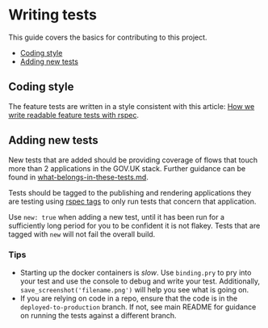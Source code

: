 # Writing tests

This guide covers the basics for contributing to this project.

- [Coding style](#coding-style)
- [Adding new tests](#adding-new-tests)

## Coding style

The feature tests are written in a style consistent with this article:
[How we write readable feature tests with rspec][readable-feature-tests].

[readable-feature-tests]: https://about.futurelearn.com/blog/how-we-write-readable-feature-tests-with-rspec

## Adding new tests

New tests that are added should be providing coverage of flows that touch more
than 2 applications in the GOV.UK stack. Further guidance can be found in
[what-belongs-in-these-tests.md](docs/what-belongs-in-these-tests.md).

Tests should be tagged to the publishing and rendering applications they are
testing using [rspec tags][] to only run tests that concern that application.

Use `new: true` when adding a new test, until it has been run for a sufficiently long period for you to be confident it is not flakey. Tests that are tagged with `new` will not fail the overall build.

### Tips
- Starting up the docker containers is _slow_. Use `binding.pry` to pry into your test and use the console to debug and write your test. Additionally, `save_screenshot('filename.png')` will help you see what is going on.
- If you are relying on code in a repo, ensure that the code is in the `deployed-to-production` branch. If not, see main README for guidance on running the tests against a different branch.

[rspec tags]: https://relishapp.com/rspec/rspec-core/v/3-7/docs/command-line/tag-option
